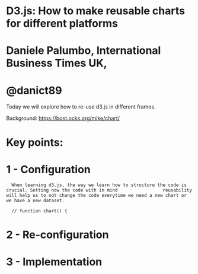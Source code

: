 # D3.js: How to make reusable charts for different platforms

# Daniele Palumbo, International Business Times UK,
# @danict89

Today we will explore how to re-use d3.js in different frames.

Background: https://bost.ocks.org/mike/chart/

# Key points:

# 1 - Configuration
      When learning d3.js, the way we learn how to structure the code is crucial. Setting now the code with in mind                 reusability will help us to not change the code everytime we need a new chart or we have a new dataset. 

      // function chart() {
      
# 2 - Re-configuration
      
      
# 3 - Implementation
